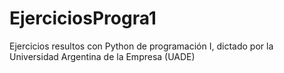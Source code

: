 # EjerciciosProgra1
Ejercicios resultos con Python de programación I, dictado por la Universidad Argentina de la Empresa (UADE)
